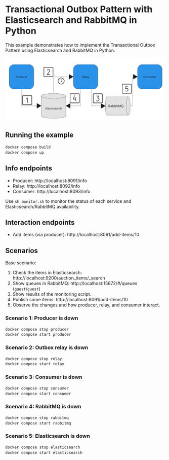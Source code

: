 # Transactional Outbox Pattern with Elasticsearch and RabbitMQ in Python

This example demonstrates how to implement the Transactional Outbox Pattern using Elasticsearch and RabbitMQ in Python.

![](transactional-outbox-pattern.png)


## Running the example
```bash
docker compose build
docker compose up
```

## Info endpoints
- Producer: http://localhost:8091/info
- Relay: http://localhost:8092/info
- Consumer: http://localhost:8093/info

Use `sh monitor.sh` to monitor the status of each service and Elasticsearch/RabbitMQ availability.

## Interaction endpoints
- Add items (via producer): http://localhost:8091/add-items/10

## Scenarios

Base scenario:
1. Check the items in Elasticsearch: http://localhost:9200/auction_items/_search
2. Show queues in RabbitMQ: http://localhost:15672/#/queues (`guest`/`guest`)
3. Show results of the monitoring script.
4. Publish some items: http://localhost:8091/add-items/10
5. Observe the changes and how producer, relay, and consumer interact.

### Scenario 1: Producer is down
```bash
docker compose stop producer
docker compose start producer
```

### Scenario 2: Outbox relay is down
```bash
docker compose stop relay
docker compose start relay
```

### Scenario 3: Consumer is down
```bash
docker compose stop consumer
docker compose start consumer
```

### Scenario 4: RabbitMQ is down
```bash
docker compose stop rabbitmq
docker compose start rabbitmq
```

### Scenario 5: Elasticsearch is down
```bash
docker compose stop elasticsearch
docker compose start elasticsearch
```